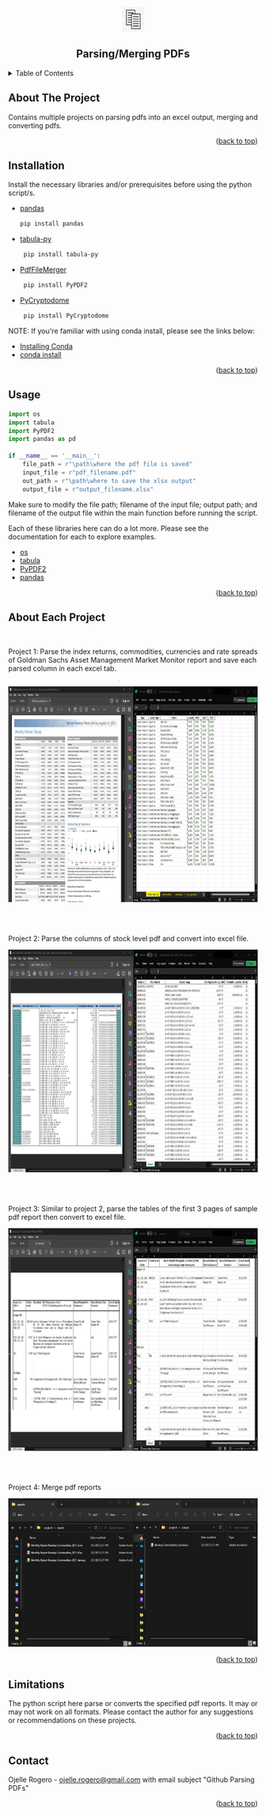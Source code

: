 <!-- PROJECT LOGO -->
<br />
<div align="center">
  <a href="https://github.com/ojudz08/Projects/tree/main/1_pdfs">
    <img src="images/logo.jpg" alt="Logo" width="45" height="50">
  </a>

<h2 align="center">Parsing/Merging PDFs</h2>
</div>

<!-- TABLE OF CONTENTS -->
<details>
  <summary>Table of Contents</summary>
  <ol>
    <li><a href="#about-the-project">About The Project</a></li>
    <li><a href="#installation">Installation</a></li>
    <li><a href="#usage">Usage</a></li>
    <li><a href="#about-each-project">About Each Project</a></li>
	  <li><a href="#limitations">Limitations</a></li>
    <li><a href="#contact">Contact</a></li>
  </ol>
</details>

<!-- ABOUT THE PROJECT -->
## About The Project

Contains multiple projects on parsing pdfs into an excel output, merging and converting pdfs.

<p align="right">(<a href="#top">back to top</a>)</p>


<!-- INSTALLATION -->
## Installation

Install the necessary libraries and/or prerequisites before using the python script/s.

* [pandas](https://pandas.pydata.org/docs/user_guide/index.html)
   ```sh
   pip install pandas
   ```
* [tabula-py](https://pypi.org/project/tabula-py/)
  ```sh
   pip install tabula-py
  ```
* [PdfFileMerger](https://pypi.org/project/PyPDF2/)
  ```sh
   pip install PyPDF2
  ```
* [PyCryptodome](https://pypi.org/project/pycryptodome/)
  ```sh
   pip install PyCryptodome
  ```

NOTE: If you're familiar with using conda install, please see the links below:

* [Installing Conda](https://docs.conda.io/projects/conda/en/latest/user-guide/install/index.html#)
* [conda install](https://docs.conda.io/projects/conda/en/latest/commands/install.html)

<p align="right">(<a href="#top">back to top</a>)</p>


<!-- USAGE -->
## Usage

```python
import os
import tabula
import PyPDF2
import pandas as pd

if __name__ == '__main__':
    file_path = r"\path\where the pdf file is saved"
    input_file = r"pdf_filename.pdf"
    out_path = r"\path\where to save the xlsx output"
    output_file = r"output_filename.xlsx"

```

Make sure to modify the file path; filename of the input file; output path; and filename of the output file within the main function before running the script.

Each of these libraries here can do a lot more. Please see the documentation for each to explore examples.

* [os](https://docs.python.org/3/library/os.html#)
* [tabula](https://tabula-py.readthedocs.io/en/latest/tabula.html#)
* [PyPDF2](https://pypi.org/project/PyPDF2/)
* [pandas](https://pandas.pydata.org/docs/)


<p align="right">(<a href="#top">back to top</a>)</p>


<!-- ABOUT EACH PROJECT EXAMPLES -->
## About Each Project

<br />
<p align="left">Project 1: Parse the index returns, commodities, currencies and rate spreads of Goldman Sachs Asset Management Market Monitor report and save each parsed column in each excel tab.</p>
<div align="left">
  <a href="https://github.com/ojudz08/Projects/tree/main/1_pdfs">
    <img src="images/input_output_prj1.jpg" alt="Project_1" width="900" height="450">
  </a>
</div>

<br /><br />
<p align="left">Project 2: Parse the columns of stock level pdf and convert into excel file.</p>
<div align="left">
  <a href="https://github.com/ojudz08/Projects/tree/main/1_pdfs">
    <img src="images/input_output_prj2.jpg" alt="Project_2" width="900" height="450">
  </a>
</div>

<br /><br />
<p align="left">Project 3: Similar to project 2, parse the tables of the first 3 pages of sample pdf report then convert to excel file.</p>
<div align="left">
  <a href="https://github.com/ojudz08/Projects/tree/main/1_pdfs">
    <img src="images/input_output_prj3.jpg" alt="Project_3" width="900" height="450">
  </a>
</div>

<br /><br />
<p align="left">Project 4: Merge pdf reports</p>
<div align="left">
  <a href="https://github.com/ojudz08/Projects/tree/main/1_pdfs">
    <img src="images/input_output_prj4.jpg" alt="Project_4" width="600" height="300">
  </a>
</div>

<p align="right">(<a href="#top">back to top</a>)</p>

<!-- LIMITATIONS -->
## Limitations

The python script here parse or converts the specified pdf reports. It may or may not work on all formats. Please contact the author for any suggestions or recommendations on these projects.

<p align="right">(<a href="#top">back to top</a>)</p>



<!-- CONTACT -->
## Contact

Ojelle Rogero - ojelle.rogero@gmail.com with email subject "Github Parsing PDFs"

<p align="right">(<a href="#top">back to top</a>)</p>
